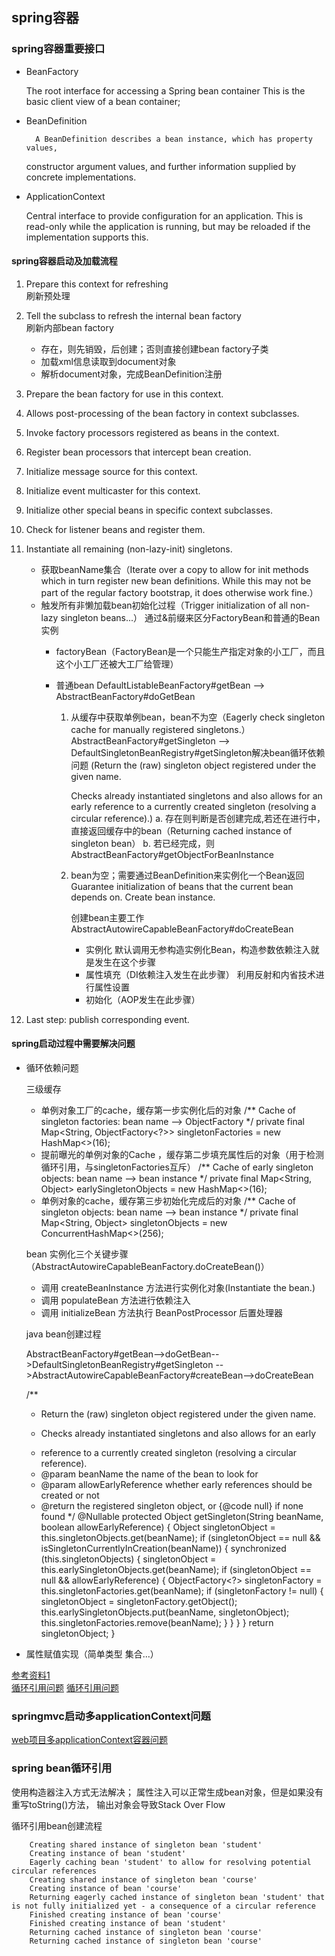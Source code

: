 ## spring容器
### spring容器重要接口
- BeanFactory


    The root interface for accessing a Spring bean container
    This is the basic client view of a bean container;
    
- BeanDefinition


        A BeanDefinition describes a bean instance, which has property values,
    constructor argument values, and further information supplied by
    concrete implementations.    
    
- ApplicationContext


    Central interface to provide configuration for an application.
    This is read-only while the application is running, but may be
    reloaded if the implementation supports this.
    
    
#### spring容器启动及加载流程

1. Prepare this context for refreshing  
刷新预处理
2. Tell the subclass to refresh the internal bean factory  
刷新内部bean factory
    - 存在，则先销毁，后创建；否则直接创建bean factory子类
    - 加载xml信息读取到document对象
    - 解析document对象，完成BeanDefinition注册    
3. Prepare the bean factory for use in this context.
4. Allows post-processing of the bean factory in context subclasses.
5. Invoke factory processors registered as beans in the context.
6. Register bean processors that intercept bean creation.
7. Initialize message source for this context.
8. Initialize event multicaster for this context.
9. Initialize other special beans in specific context subclasses.
10. Check for listener beans and register them.
11. Instantiate all remaining (non-lazy-init) singletons.
    * 获取beanName集合（Iterate over a copy to allow for init methods which in turn register new bean definitions.
                   	 While this may not be part of the regular factory bootstrap, it does otherwise work fine.）
    * 触发所有非懒加载bean初始化过程（Trigger initialization of all non-lazy singleton beans...）
        通过&前缀来区分FactoryBean和普通的Bean实例
        - factoryBean（FactoryBean是一个只能生产指定对象的小工厂，而且这个小工厂还被大工厂给管理）
        - 普通bean
            DefaultListableBeanFactory#getBean --> AbstractBeanFactory#doGetBean
            
            1. 从缓存中获取单例bean，bean不为空（Eagerly check singleton cache for manually registered singletons.）
                 AbstractBeanFactory#getSingleton --> 
                            DefaultSingletonBeanRegistry#getSingleton解决bean循环依赖问题
                            (Return the (raw) singleton object registered under the given name.
                             <p>Checks already instantiated singletons and also allows for an early
                             reference to a currently created singleton (resolving a circular reference).)
                a. 存在则判断是否创建完成,若还在进行中，直接返回缓存中的bean（Returning cached instance of singleton bean）
                b. 若已经完成，则AbstractBeanFactory#getObjectForBeanInstance
            2. bean为空；需要通过BeanDefinition来实例化一个Bean返回
                Guarantee initialization of beans that the current bean depends on.
                Create bean instance.     
                
                创建bean主要工作 AbstractAutowireCapableBeanFactory#doCreateBean
                - 实例化
                  默认调用无参构造实例化Bean，构造参数依赖注入就是发生在这个步骤
                - 属性填充（DI依赖注入发生在此步骤）
                  利用反射和内省技术进行属性设置
                - 初始化（AOP发生在此步骤）
                              
12. Last step: publish corresponding event.

#### spring启动过程中需要解决问题

* 循环依赖问题
    
    三级缓存
    
    - 单例对象工厂的cache，缓存第一步实例化后的对象
    /** Cache of singleton factories: bean name --> ObjectFactory */
    private final Map<String, ObjectFactory<?>> singletonFactories = new HashMap<>(16);
    - 提前曝光的单例对象的Cache ，缓存第二步填充属性后的对象（用于检测循环引用，与singletonFactories互斥）
    /** Cache of early singleton objects: bean name --> bean instance */
    private final Map<String, Object> earlySingletonObjects = new HashMap<>(16);
    - 单例对象的cache，缓存第三步初始化完成后的对象
    /** Cache of singleton objects: bean name --> bean instance */
    private final Map<String, Object> singletonObjects = new ConcurrentHashMap<>(256);
        
    bean 实例化三个关键步骤（AbstractAutowireCapableBeanFactory.doCreateBean()）
    - 调用 createBeanInstance 方法进行实例化对象(Instantiate the bean.)
    - 调用 populateBean 方法进行依赖注入
    - 调用 initializeBean 方法执行 BeanPostProcessor 后置处理器
    
    java bean创建过程
    
    AbstractBeanFactory#getBean-->doGetBean-->DefaultSingletonBeanRegistry#getSingleton
    -->AbstractAutowireCapableBeanFactory#createBean-->doCreateBean
    
    
    
    /**
     * Return the (raw) singleton object registered under the given name.
     * <p>Checks already instantiated singletons and also allows for an early
     * reference to a currently created singleton (resolving a circular reference).
     * @param beanName the name of the bean to look for
     * @param allowEarlyReference whether early references should be created or not
     * @return the registered singleton object, or {@code null} if none found
     */
    @Nullable
    protected Object getSingleton(String beanName, boolean allowEarlyReference) {
        Object singletonObject = this.singletonObjects.get(beanName);
        if (singletonObject == null && isSingletonCurrentlyInCreation(beanName)) {
            synchronized (this.singletonObjects) {
                singletonObject = this.earlySingletonObjects.get(beanName);
                if (singletonObject == null && allowEarlyReference) {
                    ObjectFactory<?> singletonFactory = this.singletonFactories.get(beanName);
                    if (singletonFactory != null) {
                        singletonObject = singletonFactory.getObject();
                        this.earlySingletonObjects.put(beanName, singletonObject);
                        this.singletonFactories.remove(beanName);
                    }
                }
            }
        }
        return singletonObject;
    }
    
    
               
* 属性赋值实现（简单类型 集合...）

[参考资料1](https://juejin.im/post/6844904014337802248#heading-2)  
[循环引用问题](https://juejin.im/post/6865575492867588110)
[循环引用问题](https://cloud.tencent.com/developer/article/1497692)


### springmvc启动多applicationContext问题

[web项目多applicationContext容器问题](https://blog.csdn.net/Julycaka/article/details/79287812)

### spring bean循环引用
使用构造器注入方式无法解决；
属性注入可以正常生成bean对象，但是如果没有重写toString()方法，
输出对象会导致Stack Over Flow

循环引用bean创建流程
```
    Creating shared instance of singleton bean 'student'
    Creating instance of bean 'student'
    Eagerly caching bean 'student' to allow for resolving potential circular references
    Creating shared instance of singleton bean 'course'
    Creating instance of bean 'course'
    Returning eagerly cached instance of singleton bean 'student' that is not fully initialized yet - a consequence of a circular reference
    Finished creating instance of bean 'course'
    Finished creating instance of bean 'student'
    Returning cached instance of singleton bean 'course'
    Returning cached instance of singleton bean 'course'
```